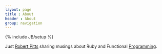 ```yaml
---
layout: page
title : About
header : About
group: navigation
---
```

{% include JB/setup %}

Just [Robert Pitts](http://twitter.com/rbxbx) sharing musings about Ruby and Functional [Programming](http://github.com/rbxbx).
